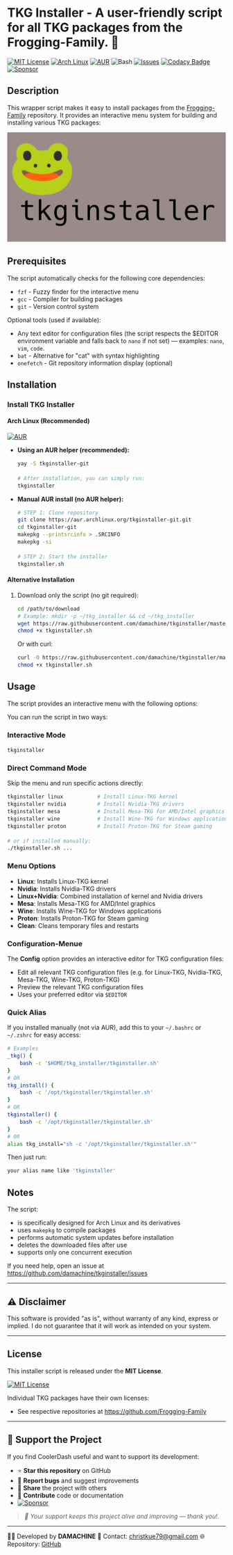 # TKG Installer - A user-friendly script for all TKG packages from the Frogging-Family. 🐸

[![MIT License](https://img.shields.io/badge/License-MIT-green.svg)](https://opensource.org/licenses/MIT)
[![Arch Linux](https://img.shields.io/badge/platform-arch--linux-blue?logo=arch-linux&logoColor=white)](https://archlinux.org/)
[![AUR](https://img.shields.io/aur/version/tkginstaller-git?color=1793d1&label=AUR&logo=arch-linux)](https://aur.archlinux.org/packages/tkginstaller-git)
![Bash](https://img.shields.io/badge/language-bash-blue?logo=gnu-bash)
[![Issues](https://img.shields.io/github/issues/damachine/tkginstaller)](https://github.com/damachine/tkginstaller/issues)
[![Codacy Badge](https://app.codacy.com/project/badge/Grade/5736b4b014ca45e1877fc0c75a200c21)](https://app.codacy.com/gh/damachine/tkginstaller/dashboard?utm_source=gh&utm_medium=referral&utm_content=&utm_campaign=Badge_grade)
[![Sponsor](https://img.shields.io/badge/Sponsor-GitHub-blue?logo=github-sponsors)](https://github.com/sponsors/damachine)

## Description

This wrapper script makes it easy to install packages from the [Frogging-Family](https://github.com/Frogging-Family) repository. It provides an interactive menu system for building and installing various TKG packages:

![TKG Installer Screenshot](images/banner.jpg)

## Prerequisites

The script automatically checks for the following core dependencies:
- `fzf` - Fuzzy finder for the interactive menu
- `gcc` - Compiler for building packages
- `git` - Version control system

Optional tools (used if available):
- Any text editor for configuration files (the script respects the $EDITOR environment variable and falls back to `nano` if not set) — examples: `nano`, `vim`, `code`.
- `bat` - Alternative for "cat" with syntax highlighting
- `onefetch` - Git repository information display (optional)

## Installation

### Install TKG Installer

#### Arch Linux (Recommended)

[![AUR](https://img.shields.io/aur/version/tkginstaller-git?color=1793d1&label=AUR&logo=arch-linux)](https://aur.archlinux.org/packages/tkginstaller-git)

- **Using an AUR helper (recommended):**
   ```bash
   yay -S tkginstaller-git

   # After installation, you can simply run:
   tkginstaller
   ```

- **Manual AUR install (no AUR helper):**
   ```bash
   # STEP 1: Clone repository
   git clone https://aur.archlinux.org/tkginstaller-git.git
   cd tkginstaller-git
   makepkg --printsrcinfo > .SRCINFO
   makepkg -si

   # STEP 2: Start the installer
   tkginstaller.sh
   ```

#### Alternative Installation
1. Download only the script (no git required):
   ```bash
   cd /path/to/download   
   # Example: mkdir -p ~/tkg_installer && cd ~/tkg_installer
   wget https://raw.githubusercontent.com/damachine/tkginstaller/master/tkginstaller.sh
   chmod +x tkginstaller.sh
   ```

   Or with curl:
   ```bash
   curl -O https://raw.githubusercontent.com/damachine/tkginstaller/master/tkginstaller.sh
   chmod +x tkginstaller.sh
   ```

## Usage

The script provides an interactive menu with the following options:

You can run the script in two ways:

### Interactive Mode
```bash
tkginstaller
```

### Direct Command Mode
Skip the menu and run specific actions directly:
```bash
tkginstaller linux           # Install Linux-TKG kernel
tkginstaller nvidia          # Install Nvidia-TKG drivers
tkginstaller mesa            # Install Mesa-TKG for AMD/Intel graphics
tkginstaller wine            # Install Wine-TKG for Windows applications
tkginstaller proton          # Install Proton-TKG for Steam gaming

# or if installed manually:
./tkginstaller.sh ...

```

### Menu Options
- **Linux**: Installs Linux-TKG kernel
- **Nvidia**: Installs Nvidia-TKG drivers
- **Linux+Nvidia**: Combined installation of kernel and Nvidia drivers
- **Mesa**: Installs Mesa-TKG for AMD/Intel graphics
- **Wine**: Installs Wine-TKG for Windows applications
- **Proton**: Installs Proton-TKG for Steam gaming
- **Clean**: Cleans temporary files and restarts

### Configuration-Menue

The **Config** option provides an interactive editor for TKG configuration files:
- Edit all relevant TKG configuration files (e.g. for Linux-TKG, Nvidia-TKG, Mesa-TKG, Wine-TKG, Proton-TKG)
- Preview the relevant TKG configuration files
- Uses your preferred editor via `$EDITOR`

### Quick Alias

If you installed manually (not via AUR), add this to your `~/.bashrc` or `~/.zshrc` for easy access:
```bash
# Examples
_tkg() {
    bash -c '$HOME/tkg_installer/tkginstaller.sh'
}
# OR
tkg_install() {
    bash -c '/opt/tkginstaller/tkginstaller.sh'
}
# OR
tkginstaller() {
    bash -c '/opt/tkginstaller/tkginstaller.sh'
}
# OR
alias tkg_install="sh -c '/opt/tkginstaller/tkginstaller.sh'"
```
Then just run:
```bash
your alias name like 'tkginstaller'
```

## Notes

The script:

- is specifically designed for Arch Linux and its derivatives
- uses `makepkg` to compile packages
- performs automatic system updates before installation
- deletes the downloaded files after use
- supports only one concurrent execution

If you need help, open an issue at https://github.com/damachine/tkginstaller/issues

---

## ⚠️ Disclaimer
This software is provided "as is", without warranty of any kind, express or implied.
I do not guarantee that it will work as intended on your system.

---

## License

This installer script is released under the **MIT License**.

[![MIT License](https://img.shields.io/badge/License-MIT-green.svg)](https://opensource.org/licenses/MIT)

Individual TKG packages have their own licenses:
- See respective repositories at https://github.com/Frogging-Family

---

## 💝 Support the Project

If you find CoolerDash useful and want to support its development:

- ⭐ **Star this repository** on GitHub
- 🐛 **Report bugs** and suggest improvements
- 🔄 **Share** the project with others
- 📝 **Contribute** code or documentation
- [![Sponsor](https://img.shields.io/badge/Sponsor-GitHub-blue?logo=github-sponsors)](https://github.com/sponsors/damachine)

> *🙏 Your support keeps this project alive and improving — thank you!.*

---

👨‍💻 Developed by **DAMACHINE** 📧 Contact: christkue79@gmail.com 🌐 Repository: [GitHub](https://github.com/damachine/tkginstaller)
